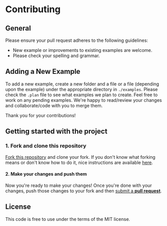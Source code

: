 # Contributing

## General

Please ensure your pull request adheres to the following guidelines:

* New example or improvements to existing examples are welcome.
* Please check your spelling and grammar.

## Adding a New Example

To add a new example, create a new folder and a file or a file (depending upon the example) under the appropriate directory in `./examples`. Please check the `.plan` file to see what examples we plan to create. Feel free to work on any pending examples. We're happy to read/review your changes and collaborate/code with you to merge them.

Thank you for your contributions!

## Getting started with the project

### 1. Fork and clone this repository

[Fork this repository](https://github.com/v-community/v_by_example/fork) and clone your fork. If you don't know what forking means or don't know how to do it, nice instructions are available [here](https://help.github.com/articles/fork-a-repo/).

#### 2. Make your changes and push them

Now you're ready to make your changes! Once you're done with your changes, push those changes to your fork and then [submit a **pull request**](https://help.github.com/articles/using-pull-requests/).

## License

This code is free to use under the terms of the MIT license.
